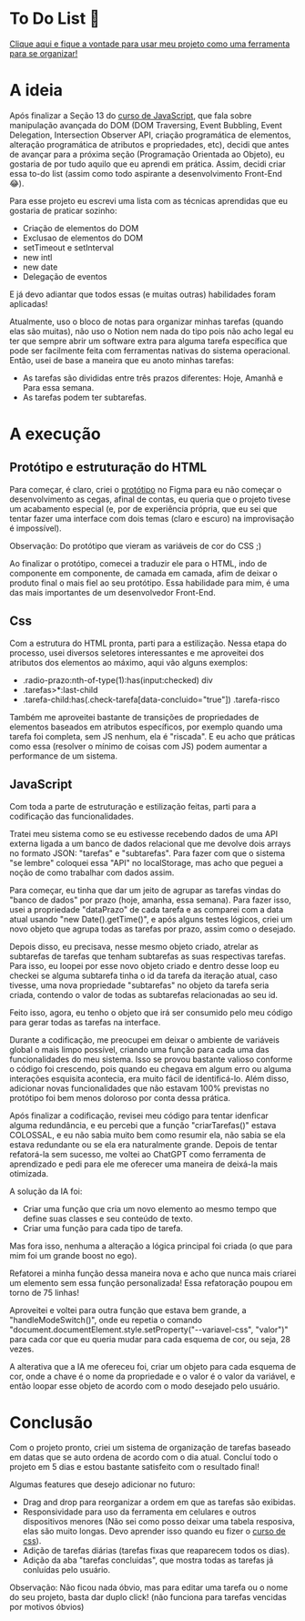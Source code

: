 To Do List 📝
=== 

[Clique aqui e fique a vontade para usar meu projeto como uma ferramenta para se organizar!](https://pevss.github.io/to-do-list/)

A ideia 
===

Após finalizar a Seção 13 do [curso de JavaScript](https://www.udemy.com/course/the-complete-javascript-course/?couponCode=KEEPLEARNING), que fala sobre manipulação avançada do DOM (DOM Traversing, Event Bubbling, Event Delegation, Intersection Observer API, criação programática de elementos, alteração programática de atributos e propriedades, etc), decidi que antes de avançar para a próxima seção (Programação Orientada ao Objeto), eu gostaria de por tudo aquilo que eu aprendi em prática. Assim, decidi criar essa to-do list (assim como todo aspirante a desenvolvimento Front-End 😂).

Para esse projeto eu escrevi uma lista com as técnicas aprendidas que eu gostaria de praticar sozinho:

-  Criação de elementos do DOM
-  Exclusao de elementos do DOM
-  setTimeout e setInterval
-  new intl
-  new date
-  Delegação de eventos

E já devo adiantar que todos essas (e muitas outras) habilidades foram aplicadas!

Atualmente, uso o bloco de notas para organizar minhas tarefas (quando elas são muitas), não uso o Notion nem nada do tipo pois não acho legal eu ter que sempre abrir um software extra para alguma tarefa específica que pode ser facilmente feita com ferramentas nativas do sistema operacional. Então, usei de base a maneira que eu anoto minhas tarefas:

-  As tarefas são divididas entre três prazos diferentes: Hoje, Amanhã e Para essa semana.
-  As tarefas podem ter subtarefas.

A execução
===

Protótipo e estruturação do HTML
---

Para começar, é claro, criei o [protótipo](https://www.figma.com/file/OZoExm6g7MWVfyUnalp1XR/Todo-app?type=design&node-id=0%3A1&mode=design&t=pW87gJ2zF4JjFoVz-1) no Figma para eu não começar o desenvolvimento as cegas, afinal de contas, eu queria que o projeto tivese um acabamento especial (e, por de experiência própria, que eu sei que tentar fazer uma interface com dois temas (claro e escuro) na improvisação é impossível).

  Observação: Do protótipo que vieram as variáveis de cor do CSS ;)

Ao finalizar o protótipo, comecei a traduzir ele para o HTML, indo de componente em componente, de camada em camada, afim de deixar o produto final o mais fiel ao seu protótipo. Essa habilidade para mim, é uma das mais importantes de um desenvolvedor Front-End.

Css
---

Com a estrutura do HTML pronta, parti para a estilização. Nessa etapa do processo, usei diversos seletores interessantes e me aproveitei dos atributos dos elementos ao máximo, aqui vão alguns exemplos:

-  .radio-prazo:nth-of-type(1):has(input:checked) div
-  .tarefas>*:last-child
-  .tarefa-child:has(.check-tarefa[data-concluido="true"]) .tarefa-risco

Também me aproveitei bastante de transições de propriedades de elementos baseados em atributos específicos, por exemplo quando uma tarefa foi completa, sem JS nenhum, ela é "riscada". E eu acho que práticas como essa (resolver o mínimo de coisas com JS) podem aumentar a performance de um sistema. 

JavaScript
---

Com toda a parte de estruturação e estilização feitas, parti para a codificação das funcionalidades. 

Tratei meu sistema como se eu estivesse recebendo dados de uma API externa ligada a um banco de dados relacional que me devolve dois arrays no formato JSON: "tarefas" e "subtarefas". Para fazer com que o sistema "se lembre" coloquei essa "API" no localStorage, mas acho que peguei a noção de como trabalhar com dados assim.

Para começar, eu tinha que dar um jeito de agrupar as tarefas vindas do "banco de dados" por prazo (hoje, amanha, essa semana). Para fazer isso, usei a propriedade "dataPrazo" de cada tarefa e as comparei com a data atual usando "new Date().getTime()", e após alguns testes lógicos, criei um novo objeto que agrupa todas as tarefas por prazo, assim como o desejado.

Depois disso, eu precisava, nesse mesmo objeto criado, atrelar as subtarefas de tarefas que tenham subtarefas as suas respectivas tarefas. Para isso, eu loopei por esse novo objeto criado e dentro desse loop eu checkei se alguma subtarefa tinha o id da tarefa da iteração atual, caso tivesse, uma nova propriedade "subtarefas" no objeto da tarefa seria criada, contendo o valor de todas as subtarefas relacionadas ao seu id.

Feito isso, agora, eu tenho o objeto que irá ser consumido pelo meu código para gerar todas as tarefas na interface.

Durante a codificação, me preocupei em deixar o ambiente de variáveis global o mais limpo possível, criando uma função para cada uma das funcionalidades do meu sistema. Isso se provou bastante valioso conforme o código foi crescendo, pois quando eu chegava em algum erro ou alguma interações esquisita acontecia, era muito fácil de identificá-lo. Além disso, adicionar novas funcionalidades que não estavam 100% previstas no protótipo foi bem menos doloroso por conta dessa prática.

Após finalizar a codificação, revisei meu código para tentar idenficar alguma redundância, e eu percebi que a função "criarTarefas()" estava COLOSSAL, e eu não sabia muito bem como resumir ela, não sabia se ela estava redundante ou se ela era naturalmente grande. Depois de tentar refatorá-la sem sucesso, me voltei ao ChatGPT como ferramenta de aprendizado e pedi para ele me oferecer uma maneira de deixá-la mais otimizada. 

A solução da IA foi: 

-  Criar uma função que cria um novo elemento ao mesmo tempo que define suas classes e seu conteúdo de texto.
-  Criar uma função para cada tipo de tarefa.

Mas fora isso, nenhuma a alteração a lógica principal foi criada (o que para mim foi um grande boost no ego).

Refatorei a minha função dessa maneira nova e acho que nunca mais criarei um elemento sem essa função personalizada! Essa refatoração poupou em torno de 75 linhas!

Aproveitei e voltei para outra função que estava bem grande, a "handleModeSwitch()", onde eu repetia o comando "document.documentElement.style.setProperty("--variavel-css", "valor")" para cada cor que eu queria mudar para cada esquema de cor, ou seja, 28 vezes.

A alterativa que a IA me ofereceu foi, criar um objeto para cada esquema de cor, onde a chave é o nome da propriedade e o valor é o valor da variável, e então loopar esse objeto de acordo com o modo desejado pelo usuário.

Conclusão
===

Com o projeto pronto, criei um sistema de organização de tarefas baseado em datas que se auto ordena de acordo com o dia atual. Concluí todo o projeto em 5 dias e estou bastante satisfeito com o resultado final! 

Algumas features que desejo adicionar no futuro:

-  Drag and drop para reorganizar a ordem em que as tarefas são exibidas.
-  Responsividade para uso da ferramenta em celulares e outros dispositivos menores (Não sei como posso deixar uma tabela resposiva, elas são muito longas. Devo aprender isso quando eu fizer o [curso de css](https://www.udemy.com/course/advanced-css-and-sass/?couponCode=KEEPLEARNING)).
-  Adição de tarefas diárias (tarefas fixas que reaparecem todos os dias).
-  Adição da aba "tarefas concluidas", que mostra todas as tarefas já conluídas pelo usuário.

  Observação: Não ficou nada óbvio, mas para editar uma tarefa ou o nome do seu projeto, basta dar duplo click! (não funciona para tarefas vencidas por motivos óbvios)
